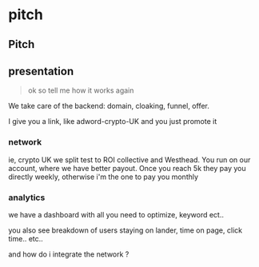 # pitch

## Pitch

## presentation

> ok so tell me how it works again

We take care of the backend: domain, cloaking, funnel, offer.

I give you a link, like adword-crypto-UK and you just promote it

### network

ie, crypto UK we split test to ROI collective and Westhead. You run on our account, where we have better payout. Once you reach 5k they pay you directly weekly, otherwise i'm the one to pay you monthly

### analytics

we have a dashboard with all you need to optimize, keyword ect..

you also see breakdown of users staying on lander, time on page, click time.. etc..

and how do i integrate the network ?

